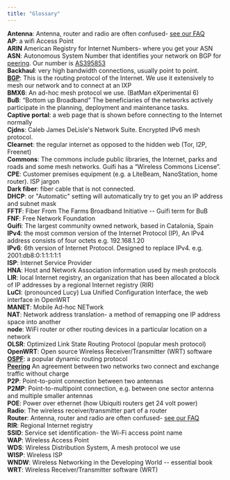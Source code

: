 ```yaml
---
title: "Glossary"
---
```

<!---
IMPORTANT, markdown needs two spaces "  " at the end of every line here to create a new line!
-->
**Antenna**: Antenna, router and radio are often confused- [see our FAQ](https://www.nycmesh.net/faq#defrouter)  
**AP**: a wifi Access Point  
**ARIN** American Registry for Internet Numbers- where you get your ASN
**ASN**: Autonomous System Number that identifies your network on BGP for [peering](../../networking/peering/). Our  number is [AS395853](https://www.peeringdb.com/asn/395853)  
**Backhaul**: very high bandwidth connections, usually point to point.  
[**BGP**](../../networking/bgp/): This is the routing protocol of the Internet. We use it extensively to mesh our network and to connect at an IXP  
**BMX6**: An ad-hoc mesh protocol we use. (BatMan eXperimental 6)  
**BuB**: “Bottom up Broadband” The beneficiaries of the networks actively participate in the planning, deployment and maintenance tasks.  
**Captive portal**: a web page that is shown before connecting to the Internet normally  
**Cjdns**: Caleb James DeLisle's Network Suite. Encrypted IPv6 mesh protocol.  
**Clearnet**: the regular internet as opposed to the hidden web (Tor, I2P, Freenet)  
**Commons**: The commons include public libraries, the Internet, parks and roads and some mesh networks. Guifi has a “Wireless Commons License”.  
**CPE**: Customer premises equipment (e.g. a LiteBeam, NanoStation, home router). ISP jargon  
**Dark fiber**: fiber cable that is not connected.  
**DHCP**: or "Automatic" setting will automatically try to get you an IP address and subnet mask  
**FFTF**: Fiber From The Farms Broadband Initiative -- Guifi term for BuB   
**FNF**: Free Network Foundation  
**Guifi**: The largest community owned network, based in Catalonia, Spain  
**IPv4**: the most common version of the Internet Protocol (IP), An IPv4 address consists of four octets e.g. 192.168.1.20  
**IPv6**: 6th version of Internet Protocol. Designed to replace IPv4. e.g. 2001:db8:0:1:1:1:1:1  
**ISP**: Internet Service Provider  
**HNA**: Host and Network Association information used by mesh protocols  
**LIR**: local Internet registry, an organization that has been allocated a block of IP addresses by a regional Internet registry (RIR)  
**LuCI**: (pronounced Lucy) Lua Unified Configuration Interface, the web interface in OpenWRT  
**MANET**: Mobile Ad-hoc NETwork  
**NAT**: Network address translation- a method of remapping one IP address space into another  
**node**: WiFi router or other routing devices in a particular location on a network   
**OLSR**: Optimized Link State Routing Protocol (popular mesh protocol)  
**OpenWRT**: Open source Wireless Receiver/Transmitter (WRT) software  
[**OSPF**](../../networking/ospf/): a popular dynamic routing protocol  
[**Peering**](../../networking/peering/) An agreement between two networks two connect and exchange traffic without charge  
**P2P**: Point-to-point connection between two antennas  
**P2MP**: Point-to-multipoint connection, e.g. between one sector antenna and multiple smaller antennas  
**POE**: Power over ethernet (how Ubiquiti routers get 24 volt power)  
**Radio**: The wireless receiver/transmitter part of a router  
**Router**: Antenna, router and radio are often confused- [see our FAQ](https://www.nycmesh.net/faq#defrouter)  
**RIR**: Regional Internet registry  
**SSID**: Service set identification- the Wi-Fi access point name  
**WAP**: Wireless Access Point  
**WDS**: Wireless Distribution System, A mesh protocol we use  
**WISP**: Wireless ISP  
**WNDW**: Wireless Networking in the Developing World -- essential book  
**WRT**: Wireless Receiver/Transmitter software (WRT)  
